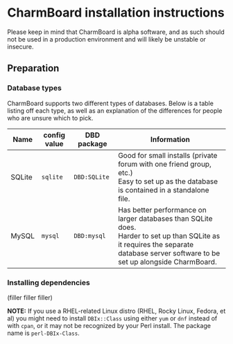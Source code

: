 # CharmBoard installation instructions

Please keep in mind that CharmBoard is alpha software, and as such should not be used in a production environment and will likely be unstable or insecure.

## Preparation

### Database types

CharmBoard supports two different types of databases. Below is a table listing off each type, as well as an explanation of the differences for people who are unsure which to pick.

| Name | config value | DBD package | Information |
|-|-|-|-|
| SQLite | `sqlite` | `DBD:SQLite` | Good for small installs (private forum with one friend group, etc.)<br />Easy to set up as the database is contained in a standalone file. |
| MySQL | `mysql` | `DBD:mysql` | Has better performance on larger databases than SQLite does.<br />Harder to set up than SQLite as it requires the separate database server software to be set up alongside CharmBoard. |

### Installing dependencies

(filler filler filler)

**NOTE:** If you use a RHEL-related Linux distro (RHEL, Rocky Linux, Fedora, et al) you might need to install `DBIx::Class` using either `yum` or `dnf` instead of with `cpan`, or it may not be recognized by your Perl install. The package name is `perl-DBIx-Class`.
